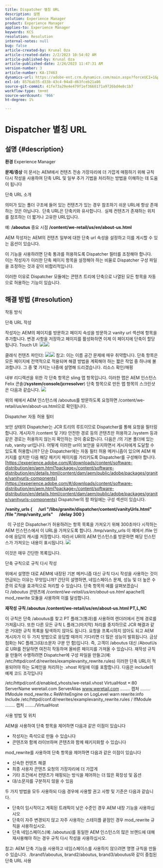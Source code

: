 ```yaml
---
title: Dispatcher 별칭 URL
description: 설명
solution: Experience Manager
product: Experience Manager
applies-to: Experience Manager
keywords: KCS
resolution: Resolution
internal-notes: null
bug: false
article-created-by: Krunal Oza
article-created-date: 2/2/2023 10:54:02 AM
article-published-by: Krunal Oza
article-published-date: 2/24/2023 11:47:31 AM
version-number: 3
article-number: KA-17463
dynamics-url: https://adobe-ent.crm.dynamics.com/main.aspx?forceUCI=1&pagetype=entityrecord&etn=knowledgearticle&id=9a85c1e3-e7a2-ed11-aad1-6045bd006149
exl-id: 8576ab35-d33b-43c4-94a8-d63fceb21a86
source-git-commit: 41fe73a29e4e479f1ef3668171a9726bd4e8c1b7
workflow-type: tm+mt
source-wordcount: '966'
ht-degree: 1%

---
```


# Dispatcher 별칭 URL

## 설명 {#description}

<b>환경</b>
Experience Manager


<b>문제/증상</b>
이 문서는 AEM에서 컨텐츠 전송 가장자리에 더 가깝게 매핑하기 위해 규칙 다시 작성을 사용하여 단축 URL 및 일부 추가 기법을 처리하는 방법을 이해하는 데 도움이 됩니다

단축 URL 소개

의미가 있는 폴더 구조에 들어 있는 컨텐츠가 있는 경우 참조하기 쉬운 URL에 항상 존재하는 것은 아닙니다.  단축 URL은 단축키와 유사합니다.  실제 컨텐츠가 존재하는 위치를 참조하는 더 짧거나 고유한 URL입니다.

예: <b>/aboutus</b> 중요 시점 <b>/content/we-retail/us/en/about-us.html</b>

AEM 작성자는 AEM의 컨텐츠 일부에 대한 단축 url 속성을 설정하고 이를 게시할 수 있는 옵션이 있습니다.

이 기능을 사용하려면 단축 통과를 허용하도록 Dispatcher 필터를 조정해야 합니다.  이는 작성자가 이러한 단축 페이지 항목을 설정해야 하는 비율로 Dispatcher 구성 파일을 조정하는 것과 같이 비합리적입니다.

이러한 이유로 Dispatcher 모듈에는 콘텐츠 트리에 단축으로 나열된 모든 항목을 자동으로 허용하는 기능이 있습니다.


## 해결 방법 {#resolution}


작동 방식


단축 URL 작성

작성자는 AEM의 페이지를 방문하고 페이지 속성을 방문하고 vanity url 섹션에 항목을 추가합니다.
변경 사항을 저장하고 페이지를 활성화하면 이제 이 페이지에 단축이 할당됩니다.
Touch UI:
![](assets/c1e59dbd-38b4-ed11-83fe-6045bd006149.png)![](assets/c3e59dbd-38b4-ed11-83fe-6045bd006149.png)


클래식 컨텐츠 파인더:
![](assets/c2e59dbd-38b4-ed11-83fe-6045bd006149.png)![](assets/c4e59dbd-38b4-ed11-83fe-6045bd006149.png)
참고: 이는 이름 공간 문제에 매우 취약합니다.
단축 항목은 모든 페이지에 전역적으로 적용되며 해결 방법을 계획해야 하는 짧은 작업 중 하나에 불과합니다. 그 중 몇 가지는 나중에 설명해 드리겠습니다.
리소스 확인/매핑

내부 리디렉션을 위한 각 단축 항목은 sling 맵 항목입니다.
이러한 맵은 AEM 인스턴스 Felix 콘솔(<b>/system/console/jcrresolver</b>) 단축 항목으로 만든 맵 항목의 스크린샷은 다음과 같습니다.
![](assets/c5e59dbd-38b4-ed11-83fe-6045bd006149.png)



위의 예에서 AEM 인스턴스에 /aboutus를 방문하도록 요청하면 /content/we-retail/us/en/about-us.html으로 확인됩니다.

Dispatcher 자동 허용 필터

보안 상태의 Dispatcher는 JCR 트리의 루트이므로 Dispatcher를 통해 요청을 필터링합니다.
게시자가 /content 및 기타 안전한 경로 등의 콘텐츠만 허용하고 /system 등과 같은 경로는 허용하지 않는지 확인하는 것이 중요합니다. 다음은 /의 기본 폴더에 있는 rub, vanity url입니다. 어떻게 이러한 url이 보안을 유지하면서 게시자에게 도달할 수 있도록 허용합니까?
단순 Dispatcher에는 자동 필터 허용 메커니즘이 있으며 AEM 패키지를 설치한 다음 해당 패키지 페이지를 가리키도록 Dispatcher를 구성해야 합니다.
[https://experience.adobe.com/#/downloads/content/software-distribution/en/aem.html?package=/content/software-distribution/en/details.html/content/dam/aem/public/adobe/packages/granite/vanityurls-components](https://experience.adobe.com/#/downloads/content/software-distribution/en/aem.html?package=/content/software-distribution/en/details.html/content/dam/aem/public/adobe/packages/granite/vanityurls-components)
Dispatcher의 팜 파일에는 구성 섹션이 있습니다.


<b>/vanity_urls {</b><b> </b><b>    </b><b> </b><b>/url &quot;/libs/granite/dispatcher/content/vanityUrls.html&quot;</b><b> </b><b>    </b><b> </b><b>/file &quot;/tmp/vanity_urls&quot;</b><b> </b><b>    </b><b> </b><b>/delay 300</b><b> </b><b>}</b>

 
이 구성은 Dispatcher가 허용하려는 항목 목록을 가져오기 위해 300초마다 시작하는 AEM 인스턴스에서 이 URL을 가져오도록 합니다.
/tmp/vanity_urls 이 예에서 /file 인수에 응답의 캐시를 저장합니다. 따라서 URI의 AEM 인스턴스를 방문하면 해당 인스턴스가 가져오는 내용이 표시됩니다.
![](assets/c6e59dbd-38b4-ed11-83fe-6045bd006149.png)



이것은 매우 간단한 목록입니다.

단축 규칙으로 규칙 다시 작성

위에서 설명한 대로 AEM에 내장된 기본 메커니즘 대신 규칙 다시 작성을 사용하는 것이 언급되는 이유는 무엇입니까?
간단히 설명하면, 네임스페이스 문제, 성능 및 더 높은 수준의 로직을 효과적으로 처리할 수 있습니다.
단축 항목의 예를 살펴보겠습니다 */aboutus* 콘텐츠에 */content/we-retail/us/en/about-us.html* apache의 mod_rewrite 모듈을 사용하여 이를 달성합니다.

<b>재작성 규칙 /aboutus /content/we-retail/us/en/about-us.html PT,L,NC</b>


이 규칙은 단축 /aboutus를 찾고 PT 플래그(통과)를 사용하여 렌더러에서 전체 경로를 가져옵니다.
또한 다른 모든 규칙 L 플래그(마지막) 처리를 중지하므로 JCR 해결과 같은 거대한 규칙 목록을 탐색하지 않아도 됩니다.
요청을 프록시하지 않아도 되고 AEM 게시자가 이 두 가지 방법으로 응답할 때까지 기다리면 더 많은 성능이 발휘됩니다.
금상첨화는 NC 플래그(대/소문자 구분 안 함)입니다. 즉, 고객이 /aboutus 대신 /AboutUs로 URI를 전달하면 여전히 작동하며 올바른 페이지를 가져올 수 있습니다.
재작성 규칙을 만들어 수행하려면 Dispatcher에 구성 파일을 만들고(예: /etc/httpd/conf.d/rewrites/examplevanity_rewrite.rules) 이러한 단축 URL이 적용되어야 하는 도메인을 처리하는 .vhost 파일에 이를 포함합니다.
다음은 include의 예제 코드 조각입니다

/etc/httpd/conf.d/enabled_vhosts/we-retail.vhost VirtualHost \*:80 ServerName weretail.com ServerAlias www.weretail.com ........ 캡처 ........     IfModule mod_rewrite.c ReWriteEngine on LogLevel warn rewrite:info Include /etc/httpd/conf.d/rewrites/examplevanity_rewrite.rules / IfModule ........ 캡처 ......../VirtualHost



사용 방법 및 위치


AEM을 사용하여 단축 항목을 제어하면 다음과 같은 이점이 있습니다

- 작성자는 즉석으로 만들 수 있습니다
- 콘텐츠와 함께 라이브하며 콘텐츠와 함께 패키지화할 수 있습니다


mod_rewrite를 사용하여 단축 항목을 제어하면 다음과 같은 이점이 있습니다

- 신속한 컨텐츠 해결
- 최종 사용자 콘텐츠 요청의 가장자리에 더 가깝게
- 기타 조건에서 컨텐츠가 매핑되는 방식을 제어하는 더 많은 확장성 및 옵션
- 대/소문자를 구분하지 않을 수 있음


두 가지 방법을 모두 사용하되 다음 경우에 사용할 권고 사항 및 기준은 다음과 같습니다.

- 단축이 임시적이고 계획된 트래픽이 낮은 수준인 경우 AEM 내장 기능을 사용하십시오
- 단축이 자주 변경되지 않고 자주 사용하는 스테이플 끝점인 경우 mod_rewrite 규칙을 사용하십시오.
- 단축 네임스페이스(예: /aboutus)를 동일한 AEM 인스턴스의 많은 브랜드에 대해 재사용해야 하는 경우 규칙 다시 작성을 사용하십시오.


참고: AEM 단축 기능을 사용하고 네임스페이스를 사용하지 않으려면 명명 규칙을 만들 수 있습니다.  /brand1/aboutus, brand2/aboutus, brand3/aboutus와 같이 중첩된 단축 URL 사용
